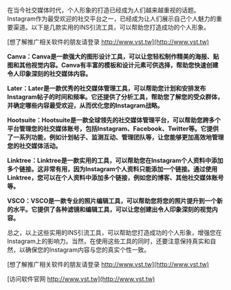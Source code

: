 在当今社交媒体时代，个人形象的打造已经成为人们越来越重视的话题。Instagram作为最受欢迎的社交平台之一，已经成为让人们展示自己个人魅力的重要渠道。以下是几款实用的INS引流工具，可以帮助您打造成功的个人形象。

[想了解推广相关软件的朋友请登录 http://www.vst.tw](http://www.vst.tw)

**Canva：Canva是一款强大的图形设计工具，可以让您轻松制作精美的海报、贴图和其他视觉内容。Canva有丰富的模板和设计元素可供选择，帮助您快速创建令人印象深刻的社交媒体内容。**

**Later：Later是一款优秀的社交媒体管理工具，可以帮助您计划和安排发布Instagram帖子的时间和频率。它还提供了分析工具，帮助您了解您的受众群体，并确定哪些内容最受欢迎，从而优化您的Instagram战略。**

**Hootsuite：Hootsuite是一款全球领先的社交媒体管理平台，可以帮助您跨多个平台管理您的社交媒体账号，包括Instagram、Facebook、Twitter等。它提供了一系列功能，例如计划帖子、监测互动、管理团队等，让您能够更加高效地管理您的社交媒体活动。**

**Linktree：Linktree是一款实用的工具，可以帮助您在Instagram个人资料中添加多个链接。这非常有用，因为Instagram个人资料只能添加一个链接。通过使用Linktree，您可以在个人资料中添加多个链接，例如您的博客、其他社交媒体账号等。**

**VSCO：VSCO是一款专业的照片编辑工具，可以帮助您将您的照片提升到一个新的水平。它提供了各种滤镜和编辑工具，可以让您创建出令人印象深刻的视觉内容。**

总之，以上这些实用的INS引流工具，可以帮助您打造成功的个人形象，增强您在Instagram上的影响力。当然，在使用这些工具的同时，还要注意保持真实和自然，以确保您的Instagram内容与您的真实个性一致。

[想了解推广相关软件的朋友请登录 http://www.vst.tw](http://www.vst.tw)


[访问软件官网 http://www.vst.tw](http://www.vst.tw)
